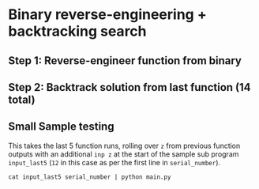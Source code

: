 # Binary reverse-engineering + backtracking search

## Step 1: Reverse-engineer function from binary

## Step 2: Backtrack solution from last function (14 total)

## Small Sample testing

This takes the last 5 function runs, rolling over `z` from previous function outputs with an additional `inp z` at the start of the sample sub program `input_last5` (`12` in this case as per the first line in `serial_number`).

`cat input_last5 serial_number | python main.py`
